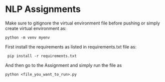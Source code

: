 # NLP Assignments

Make sure to gitignore the virtual environment file before pushing or simply create virtual environment as:

```
python -m venv myenv
```

First install the requirements as listed in requirements.txt file as:

```
 pip install -r requirements.txt
```

And then go to the Assignment and simply run the file as

```
python <file_you_want_to_run>.py
```
